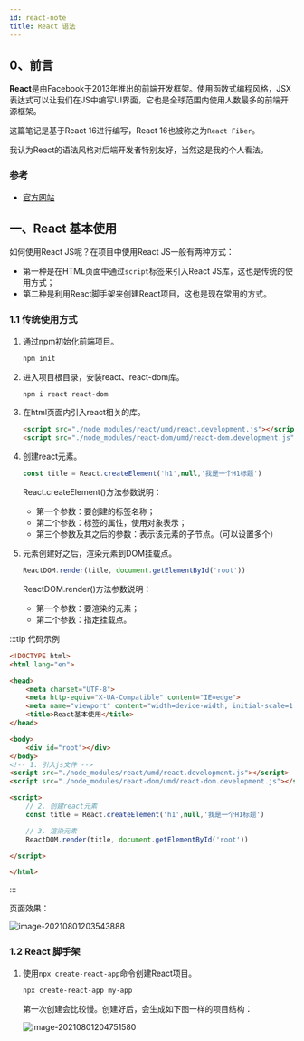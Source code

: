 ```yaml
---
id: react-note
title: React 语法
---
```


## 0、前言

**React**是由Facebook于2013年推出的前端开发框架。使用函数式编程风格，JSX表达式可以让我们在JS中编写UI界面，它也是全球范围内使用人数最多的前端开源框架。

这篇笔记是基于React 16进行编写，React 16也被称之为`React Fiber`。

我认为React的语法风格对后端开发者特别友好，当然这是我的个人看法。



### 参考

- [官方网站](https://reactjs.org)



## 一、React 基本使用

如何使用React JS呢？在项目中使用React JS一般有两种方式：

- 第一种是在HTML页面中通过`script`标签来引入React JS库，这也是传统的使用方式；
- 第二种是利用React脚手架来创建React项目，这也是现在常用的方式。



### 1.1 传统使用方式

1. 通过npm初始化前端项目。

   ```bash
   npm init
   ```

2. 进入项目根目录，安装react、react-dom库。

   ```bash
   npm i react react-dom
   ```

3. 在html页面内引入react相关的库。

   ```html
   <script src="./node_modules/react/umd/react.development.js"></script>
   <script src="./node_modules/react-dom/umd/react-dom.development.js"></script>
   ```

4. 创建react元素。

   ```javascript
   const title = React.createElement('h1',null,'我是一个H1标题')
   ```

   React.createElement()方法参数说明：

   - 第一个参数：要创建的标签名称；
   - 第二个参数：标签的属性，使用对象表示；
   - 第三个参数及其之后的参数：表示该元素的子节点。（可以设置多个）

5. 元素创建好之后，渲染元素到DOM挂载点。

   ```javascript
   ReactDOM.render(title, document.getElementById('root'))
   ```

   ReactDOM.render()方法参数说明：

   - 第一个参数：要渲染的元素；
   - 第二个参数：指定挂载点。



:::tip 代码示例

```html
<!DOCTYPE html>
<html lang="en">

<head>
    <meta charset="UTF-8">
    <meta http-equiv="X-UA-Compatible" content="IE=edge">
    <meta name="viewport" content="width=device-width, initial-scale=1.0">
    <title>React基本使用</title>
</head>

<body>
    <div id="root"></div>
</body>
<!-- 1. 引入js文件 -->
<script src="./node_modules/react/umd/react.development.js"></script>
<script src="./node_modules/react-dom/umd/react-dom.development.js"></script>

<script>
    // 2. 创建react元素
    const title = React.createElement('h1',null,'我是一个H1标题')

    // 3. 渲染元素
    ReactDOM.render(title, document.getElementById('root'))

</script>

</html>
```

:::

页面效果：

![image-20210801203543888](https://images.shiguangping.com//imgs/image-20210801203543888.png)



### 1.2 React 脚手架

1. 使用`npx create-react-app`命令创建React项目。

   ```bash
   npx create-react-app my-app
   ```

   第一次创建会比较慢。创建好后，会生成如下图一样的项目结构：

   ![image-20210801204751580](https://images.shiguangping.com//imgs/image-20210801204751580.png)

